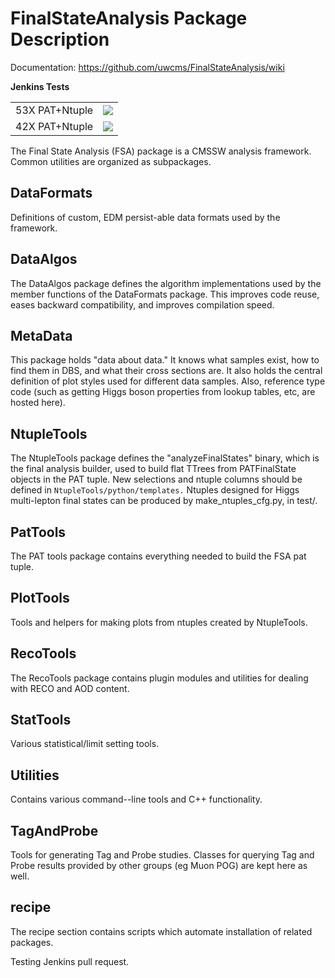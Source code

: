 FinalStateAnalysis Package Description
======================================

Documentation: https://github.com/uwcms/FinalStateAnalysis/wiki

**Jenkins Tests**
<table>
    <tr>
        <td>53X PAT+Ntuple</td> 
        <td><a href='http://login06.hep.wisc.edu:8080/job/FinalStateAnalysis/'><img src='http://login06.hep.wisc.edu:8080/job/FinalStateAnalysis/badge/icon'></a></td>
    </tr>
    <tr>
        <td>42X PAT+Ntuple</td> 
        <td><a href='http://login06.hep.wisc.edu:8080/job/FinalStateAnalysis-42X/'><img src='http://login06.hep.wisc.edu:8080/job/FinalStateAnalysis-42X/badge/icon'></a></td>
    </tr>
</table>

The Final State Analysis (FSA) package is a CMSSW analysis framework.  Common
utilities are organized as subpackages.  

DataFormats
-----------

Definitions of custom, EDM persist-able data formats used by the framework.

DataAlgos
---------

The DataAlgos package defines the algorithm implementations used by the member
functions of the DataFormats package.  This improves code reuse, eases backward
compatibility, and improves compilation speed.

MetaData 
--------

This package holds "data about data."  It knows what samples exist, how to find
them in DBS, and what their cross sections are.  It also holds the central
definition of plot styles used for different data samples.  Also, reference type
code (such as getting Higgs boson properties from lookup tables, etc, are hosted
here).

NtupleTools
-----------

The NtupleTools package defines the "analyzeFinalStates" binary, which is
the final analysis builder, used to build flat TTrees from PATFinalState
objects in the PAT tuple.  New selections and ntuple columns should be defined
in
``NtupleTools/python/templates.``  Ntuples designed for Higgs multi-lepton final 
states can be produced by make_ntuples_cfg.py, in test/.

PatTools
--------

The PAT tools package contains everything needed to build the FSA pat tuple.  

PlotTools
--------

Tools and helpers for making plots from ntuples created by NtupleTools.

RecoTools
---------

The RecoTools package contains plugin modules and utilities for dealing with
RECO and AOD content.  

StatTools
---------

Various statistical/limit setting tools.

Utilities
---------

Contains various command--line tools and C++ functionality.  

TagAndProbe
-----------

Tools for generating Tag and Probe studies.  Classes for querying Tag and Probe
results provided by other groups (eg Muon POG) are kept here as well.

recipe
---------------

The recipe section contains scripts which automate installation of related
packages.  

Testing Jenkins pull request.
